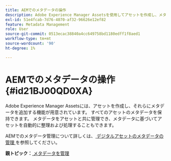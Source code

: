 ```yaml
---
title: AEMでのメタデータの操作
description: Adobe Experience Manager Assetsを使用してアセットを作成し、メタデータを追加する方法を説明します。 AEM Guidesからメタデータを管理する。
exl-id: 51e4fcab-7d76-4070-af32-96626e12ef82
feature: Metadata Management
role: User
source-git-commit: 0513ecac38840a4cc649758bd1180edff1f8aed1
workflow-type: tm+mt
source-wordcount: '90'
ht-degree: 1%

---
```


# AEMでのメタデータの操作 {#id21BJ00QD0XA}

Adobe Experience Manager Assetsには、アセットを作成し、それらにメタデータを追加する機能が用意されています。 すべてのアセットのメタデータを保持できます。 メタデータをアセットと共に管理でき、メタデータに基づいてアセットを自動的に整理および処理することもできます。

AEMでのメタデータ管理について詳しくは、[ デジタルアセットのメタデータの管理 ](https://experienceleague.adobe.com/docs/experience-manager-65/assets/using/metadata.html?lang=ja) を参照してください。

**親トピック：**[ メタデータを管理 ](manage-metadata.md)
